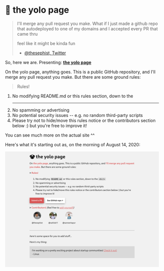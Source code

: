 # 🤡 the yolo page

>I'll merge any pull request you make.
>What if I just made a github repo that autodeployed to one of my domains and I accepted every PR that came thru
>
>feel like it might be kinda fun
>
>- [@thesephist, Twitter](https://twitter.com/thesephist/status/1294105336731795456)

So, here we are. Presenting: **[the yolo page](https://thesephist.github.io/yolo/)**

On the yolo page, anything goes. This is a public GitHub repository, and I'll merge any pull request you make. But there are some ground rules:

> Rules!

1. No modifying README.md or this rules section, down to the <hr/>
1. No spamming or advertising
1. No potential security issues -- e.g. no random third-party scripts
1. Please try not to hide/move this rules notice or the contributors section below :) but you're free to improve it!

You can see much more on the actual site ^^

Here's what it's starting out as, on the morning of August 14, 2020:

![Screenshot as of Aug 14](screenshot.png)
